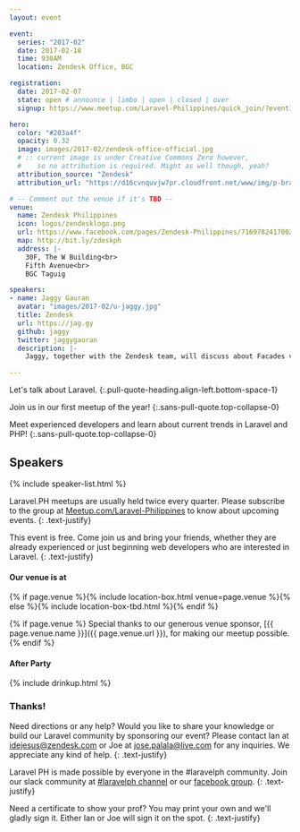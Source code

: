 ```yaml
---
layout: event

event:
  series: "2017-02"
  date: 2017-02-18
  time: 930AM
  location: Zendesk Office, BGC

registration:
  date: 2017-02-07
  state: open # announce | limbo | open | closed | over
  signup: https://www.meetup.com/Laravel-Philippines/quick_join/?eventId=237516402&joinFrom=event&response=3

hero:
  color: "#203a4f"
  opacity: 0.32
  image: images/2017-02/zendesk-office-official.jpg
  # :: current image is under Creative Commons Zero however,
  #    so no attribution is required. Might as well though, yeah?
  attribution_source: "Zendesk"
  attribution_url: "https://d16cvnquvjw7pr.cloudfront.net/www/img/p-brand/office/hi-res/EG0A0722.jpg"

# -- Comment out the venue if it's TBD --
venue:
  name: Zendesk Philippines
  icon: logos/zendesklogo.png
  url: https://www.facebook.com/pages/Zendesk-Philippines/716978241700279
  map: http://bit.ly/zdeskph
  address: |-
    30F, The W Building<br>
    Fifth Avenue<br>
    BGC Taguig 

speakers:
- name: Jaggy Gauran
  avatar: "images/2017-02/u-jaggy.jpg"
  title: Zendesk
  url: https://jag.gy
  github: jaggy
  twitter: jaggygauran
  description: |- 
    Jaggy, together with the Zendesk team, will discuss about Facades vs Dependency Injection, and Domain Driven Design. 

---
```


Let's talk about Laravel.
{:.pull-quote-heading.align-left.bottom-space-1}

Join us in our first meetup of the year!
{:.sans-pull-quote.top-collapse-0}

Meet experienced developers and learn about current trends in Laravel and PHP!
{:.sans-pull-quote.top-collapse-0}

## Speakers

{% include speaker-list.html %}

Laravel.PH meetups are usually held twice every quarter. Please subscribe to the group at [Meetup.com/Laravel-Philippines](https://www.meetup.com/Laravel-Philippines/) to know about upcoming events. 
{: .text-justify}

This event is free. Come join us and bring your friends, whether they are already experienced or just beginning web developers who are interested in Laravel.
{: .text-justify}

#### Our venue is at

{% if page.venue %}{% include location-box.html venue=page.venue %}{% else %}{% include location-box-tbd.html %}{% endif %}

{% if page.venue %} Special thanks to our generous venue sponsor, [{{ page.venue.name }}]({{ page.venue.url }}), for making our meetup possible.  {% endif %} 

#### After Party

{% include drinkup.html %}

### Thanks!

Need directions or any help? Would you like to share your knowledge or build our Laravel community by sponsoring our event? Please contact Ian at [idejesus@zendesk.com](mailto:idejesus@zendesk.com) or Joe at [jose.palala@live.com](mailto:jose.palala@live.com) for any inquiries. We appreciate any kind of help.
{: .text-justify}

Laravel PH is made possible by everyone in the #laravelph community. Join our slack community at [#laravelph channel](http://phackers.io) or our [facebook group](https://www.facebook.com/groups/laravelph/).
{: .text-justify}

Need a certificate to show your prof? You may print your own and we'll gladly sign it. Either Ian or Joe will sign it on the spot.
{: .text-justify}
